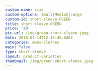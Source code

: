 ```yaml
---
custom-name: size
custom-options: Small|Medium|Large
custom-id: short-sleeve-GREEN
title: short-sleeve-GREEN
price: '20'
pic-url: /img/green-short-sleeve.jpeg
date: 2018-02-14T12:16:45.648Z
categories: mens-clothes
main: false
type: short-sleeve
layout: product-varieties
thumbnail: /img/green-short-sleeve.jpeg
---
```


